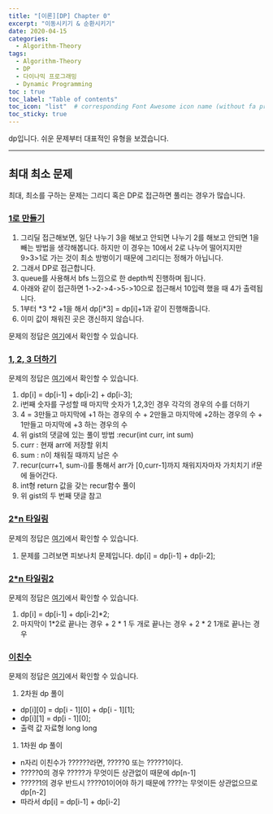 ```yaml
---
title: "[이론][DP] Chapter 0"
excerpt: "이동시키기 & 순환시키기"
date: 2020-04-15
categories:
  - Algorithm-Theory
tags:
  - Algorithm-Theory 
  - DP
  - 다이나믹 프로그래밍
  - Dynamic Programming
toc : true
toc_label: "Table of contents"
toc_icon: "list"  # corresponding Font Awesome icon name (without fa prefix)
toc_sticky: true
---
```


dp입니다. 쉬운 문제부터 대표적인 유형을 보겠습니다. 
- - -

## 최대 최소 문제

최대, 최소를 구하는 문제는 그리디 혹은 DP로 접근하면 풀리는 경우가 많습니다.

### [1로 만들기](https://www.acmicpc.net/problem/1463)

1. 그리딜 접근해보면, 일단 나누기 3을 해보고 안되면 나누기 2를 해보고 안되면 1을 빼는 방법을 생각해봅니다.
하지만 이 경우는 10에서 2로 나누어 떨어지지만 9>3>1로 가는 것이 최소 방벙이기 때문에 그리디는 정해가 아닙니다.
1. 그래서 DP로 접근합니다. 
  1. queue를 사용해서 bfs 느낌으로 한 depth씩 진행하며 됩니다. 
1. 아래와 같이 접근하면 1->2->4->5->10으로 접근해서 10입력 했을 때 4가 출력됩니다. 
  1. 1부터 \*3 \*2 +1을 해서 dp\[i\*3\] = dp\[i\]+1과 같이 진행해줍니다. 
  1. 이미 값이 채워진 곳은 갱신하지 않습니다.

문제의 정답은 [여기](https://gist.github.com/niklasjang/a3e0cc2d5f18afe4d3ca67ec90cbfcdd)에서 확인할 수 있습니다. 

### [1, 2, 3 더하기](https://www.acmicpc.net/problem/9095)

문제의 정답은 [여기](https://gist.github.com/niklasjang/bb5e29ed4171e49135f3f4062f3d7779)에서 확인할 수 있습니다. 

1. dp[i] = dp[i-1] + dp[i-2] + dp[i-3];
  1. i번째 숫자를 구성할 때 마지막 숫자가 1,2,3인 경우 각각의 경우의 수를 더하기
  1. 4 = 3만들고 마지막에 +1 하는 경우의 수 +  2만들고 마지막에 +2하는 경우의 수 + 1만들고 마지막에 +3 하는 경우의 수
1. 위 gist의 댓글에 있는 풀이 방법 :recur(int curr, int sum)
  1. curr : 현재 arr에 저장할 위치
  1. sum : n이 채워질 때까지 남은 수
  1. recur(curr+1, sum-i)를 통해서 arr가 [0,curr-1]까지 채워지자마자 가치치기 if문에 들어간다. 
1. int형 return 값을 갖는 recur함수 풀이
  1. 위 gist의 두 번째 댓글 참고


### [2*n 타일링](https://www.acmicpc.net/problem/11726)

문제의 정답은 [여기](https://gist.github.com/niklasjang/00e59a8532460a15c67eaeb762824aaf)에서 확인할 수 있습니다. 

1. 문제를 그려보면 피보나치 문제입니다. dp[i] = dp[i-1] + dp[i-2]; 

### [2*n 타일링2](https://www.acmicpc.net/problem/11727)

문제의 정답은 [여기](https://gist.github.com/niklasjang/4dc64a92bff9a32b25f666f352e9b082)에서 확인할 수 있습니다. 

1. dp[i] = dp[i-1] + dp[i-2]*2; 
  1. 마지막이 1*2로 끝나는 경우 + 2 * 1 두 개로 끝나는 경우 + 2 * 2 1개로 끝나는 경우


### [이친수](https://www.acmicpc.net/problem/2193)

문제의 정답은 [여기](https://gist.github.com/niklasjang/d1eaae420bbc34c20f0dc7d97eac3fbf)에서 확인할 수 있습니다. 

1. 2차원 dp 풀이 
  - dp[i][0] = dp[i - 1][0] + dp[i - 1][1];
  - dp[i][1] = dp[i - 1][0];
  - 출력 값 자료형 long long
1. 1차원 dp 풀이
  - n자리 이친수가 ??????라면, ?????0 또는 ?????1이다.
  - ?????0의 경우 ?????가 무엇이든 상관없이 때문에 dp[n-1]
  - ?????1의 경우 반드시 ????01이어야 하기 때문에 ????는 무엇이든 상관없으므로 dp[n-2]
  - 따라서 dp[i] = dp[i-1] + dp[i-2]
